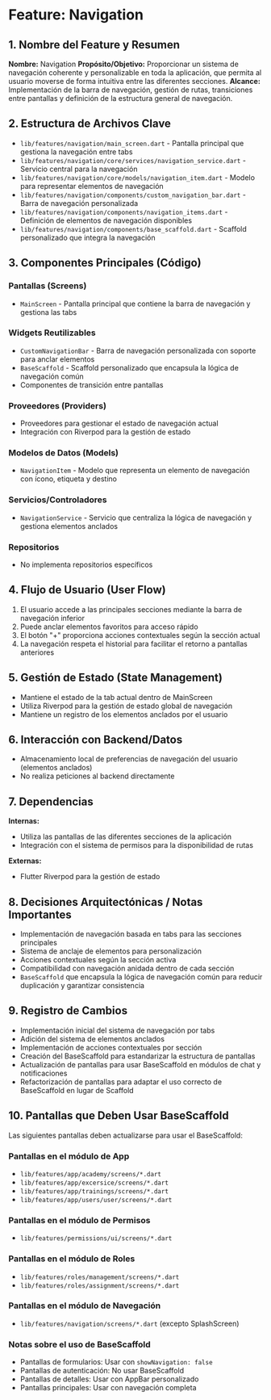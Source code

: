 # Feature: Navigation

## 1. Nombre del Feature y Resumen
**Nombre:** Navigation
**Propósito/Objetivo:** Proporcionar un sistema de navegación coherente y personalizable en toda la aplicación, que permita al usuario moverse de forma intuitiva entre las diferentes secciones.
**Alcance:** Implementación de la barra de navegación, gestión de rutas, transiciones entre pantallas y definición de la estructura general de navegación.

## 2. Estructura de Archivos Clave
* `lib/features/navigation/main_screen.dart` - Pantalla principal que gestiona la navegación entre tabs
* `lib/features/navigation/core/services/navigation_service.dart` - Servicio central para la navegación
* `lib/features/navigation/core/models/navigation_item.dart` - Modelo para representar elementos de navegación
* `lib/features/navigation/components/custom_navigation_bar.dart` - Barra de navegación personalizada
* `lib/features/navigation/components/navigation_items.dart` - Definición de elementos de navegación disponibles
* `lib/features/navigation/components/base_scaffold.dart` - Scaffold personalizado que integra la navegación

## 3. Componentes Principales (Código)
### Pantallas (Screens)
* `MainScreen` - Pantalla principal que contiene la barra de navegación y gestiona las tabs

### Widgets Reutilizables
* `CustomNavigationBar` - Barra de navegación personalizada con soporte para anclar elementos
* `BaseScaffold` - Scaffold personalizado que encapsula la lógica de navegación común
* Componentes de transición entre pantallas

### Proveedores (Providers)
* Proveedores para gestionar el estado de navegación actual
* Integración con Riverpod para la gestión de estado

### Modelos de Datos (Models)
* `NavigationItem` - Modelo que representa un elemento de navegación con ícono, etiqueta y destino

### Servicios/Controladores
* `NavigationService` - Servicio que centraliza la lógica de navegación y gestiona elementos anclados

### Repositorios
* No implementa repositorios específicos

## 4. Flujo de Usuario (User Flow)
1. El usuario accede a las principales secciones mediante la barra de navegación inferior
2. Puede anclar elementos favoritos para acceso rápido
3. El botón "+" proporciona acciones contextuales según la sección actual
4. La navegación respeta el historial para facilitar el retorno a pantallas anteriores

## 5. Gestión de Estado (State Management)
* Mantiene el estado de la tab actual dentro de MainScreen
* Utiliza Riverpod para la gestión de estado global de navegación
* Mantiene un registro de los elementos anclados por el usuario

## 6. Interacción con Backend/Datos
* Almacenamiento local de preferencias de navegación del usuario (elementos anclados)
* No realiza peticiones al backend directamente

## 7. Dependencias
**Internas:** 
* Utiliza las pantallas de las diferentes secciones de la aplicación
* Integración con el sistema de permisos para la disponibilidad de rutas

**Externas:** 
* Flutter Riverpod para la gestión de estado

## 8. Decisiones Arquitectónicas / Notas Importantes
* Implementación de navegación basada en tabs para las secciones principales
* Sistema de anclaje de elementos para personalización
* Acciones contextuales según la sección activa
* Compatibilidad con navegación anidada dentro de cada sección
* `BaseScaffold` que encapsula la lógica de navegación común para reducir duplicación y garantizar consistencia

## 9. Registro de Cambios
* Implementación inicial del sistema de navegación por tabs
* Adición del sistema de elementos anclados
* Implementación de acciones contextuales por sección
* Creación del BaseScaffold para estandarizar la estructura de pantallas
* Actualización de pantallas para usar BaseScaffold en módulos de chat y notificaciones
* Refactorización de pantallas para adaptar el uso correcto de BaseScaffold en lugar de Scaffold

## 10. Pantallas que Deben Usar BaseScaffold

Las siguientes pantallas deben actualizarse para usar el BaseScaffold:

### Pantallas en el módulo de App
* `lib/features/app/academy/screens/*.dart`
* `lib/features/app/excersice/screens/*.dart`
* `lib/features/app/trainings/screens/*.dart`
* `lib/features/app/users/user/screens/*.dart`

### Pantallas en el módulo de Permisos
* `lib/features/permissions/ui/screens/*.dart`

### Pantallas en el módulo de Roles
* `lib/features/roles/management/screens/*.dart`
* `lib/features/roles/assignment/screens/*.dart`

### Pantallas en el módulo de Navegación
* `lib/features/navigation/screens/*.dart` (excepto SplashScreen)

### Notas sobre el uso de BaseScaffold
* Pantallas de formularios: Usar con `showNavigation: false`
* Pantallas de autenticación: No usar BaseScaffold
* Pantallas de detalles: Usar con AppBar personalizado
* Pantallas principales: Usar con navegación completa